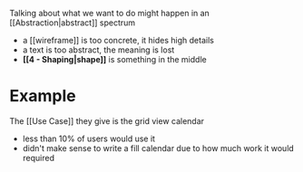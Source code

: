 Talking about what we want to do might happen in an [[Abstraction|abstract]] spectrum

- a [[wireframe]] is too concrete, it hides high details
- a text is too abstract, the meaning is lost
- **[[4 - Shaping|shape]]** is something in the middle

# Example

The [[Use Case]] they give is the grid view calendar

- less than 10% of users would use it
- didn't make sense to write a fill calendar due to how much work it would required